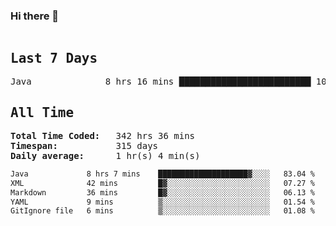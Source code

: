 ### Hi there 👋

<!--WakaTime-Start-->
<pre><h2>Last 7 Days</h2>Java              8 hrs 16 mins █████████████████████████ 100.00 %</br><h2>All Time</h2><strong>Total Time Coded:   </strong>342 hrs 36 mins</br><strong>Timespan:           </strong>315 days</br><strong>Daily average:      </strong>1 hr(s) 4 min(s)</pre>
<!--WakaTime-End-->

<!--START_SECTION:waka-->

```txt
Java             8 hrs 7 mins    ████████████████████▓░░░░   83.04 %
XML              42 mins         █▓░░░░░░░░░░░░░░░░░░░░░░░   07.27 %
Markdown         36 mins         █▓░░░░░░░░░░░░░░░░░░░░░░░   06.13 %
YAML             9 mins          ▒░░░░░░░░░░░░░░░░░░░░░░░░   01.54 %
GitIgnore file   6 mins          ▒░░░░░░░░░░░░░░░░░░░░░░░░   01.08 %
```

<!--END_SECTION:waka-->

 <!-- waka-box start -->
 <!-- waka-box end -->
